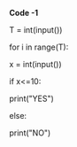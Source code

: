 **Code -1**

T = int(input())

for i in range(T):

x = int(input())
    
if x<=10:
    
print("YES")
        
else:
    
print("NO")
        

